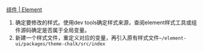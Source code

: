 [组件 | Element](https://element.eleme.io/#/zh-CN/component/custom-theme)

1. 确定要修改的样式。使用dev tools确定样式来源，查阅element样式工具或组件源码确定是否属于全局变量。
2. 新建一个样式文件，重定义对应的变量，再引入原有样式文件`~/element-ui/packages/theme-chalk/src/index`


